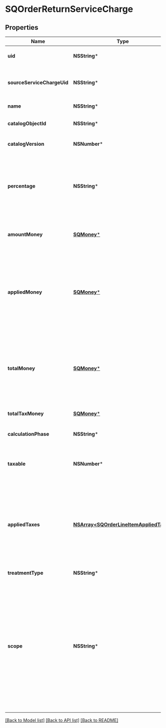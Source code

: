 # SQOrderReturnServiceCharge

## Properties
Name | Type | Description | Notes
------------ | ------------- | ------------- | -------------
**uid** | **NSString*** | A unique ID that identifies the return service charge only within this order. | [optional] 
**sourceServiceChargeUid** | **NSString*** | The service charge &#x60;uid&#x60; from the order containing the original service charge. &#x60;source_service_charge_uid&#x60; is &#x60;null&#x60; for unlinked returns. | [optional] 
**name** | **NSString*** | The name of the service charge. | [optional] 
**catalogObjectId** | **NSString*** | The catalog object ID of the associated [OrderServiceCharge](https://developer.squareup.com/reference/square_2023-10-18/objects/OrderServiceCharge). | [optional] 
**catalogVersion** | **NSNumber*** | The version of the catalog object that this service charge references. | [optional] 
**percentage** | **NSString*** | The percentage of the service charge, as a string representation of a decimal number. For example, a value of &#x60;\&quot;7.25\&quot;&#x60; corresponds to a percentage of 7.25%.  Either &#x60;percentage&#x60; or &#x60;amount_money&#x60; should be set, but not both. | [optional] 
**amountMoney** | [**SQMoney***](SQMoney.md) | The amount of a non-percentage-based service charge.  Either &#x60;percentage&#x60; or &#x60;amount_money&#x60; should be set, but not both. | [optional] 
**appliedMoney** | [**SQMoney***](SQMoney.md) | The amount of money applied to the order by the service charge, including any inclusive tax amounts, as calculated by Square.  - For fixed-amount service charges, &#x60;applied_money&#x60; is equal to &#x60;amount_money&#x60;. - For percentage-based service charges, &#x60;applied_money&#x60; is the money calculated using the percentage. | [optional] 
**totalMoney** | [**SQMoney***](SQMoney.md) | The total amount of money to collect for the service charge.  __NOTE__: If an inclusive tax is applied to the service charge, &#x60;total_money&#x60; does not equal &#x60;applied_money&#x60; plus &#x60;total_tax_money&#x60; because the inclusive tax amount is already included in both &#x60;applied_money&#x60; and &#x60;total_tax_money&#x60;. | [optional] 
**totalTaxMoney** | [**SQMoney***](SQMoney.md) | The total amount of tax money to collect for the service charge. | [optional] 
**calculationPhase** | **NSString*** | The calculation phase after which to apply the service charge. | [optional] 
**taxable** | **NSNumber*** | Indicates whether the surcharge can be taxed. Service charges calculated in the &#x60;TOTAL_PHASE&#x60; cannot be marked as taxable. | [optional] 
**appliedTaxes** | [**NSArray&lt;SQOrderLineItemAppliedTax&gt;***](SQOrderLineItemAppliedTax.md) | The list of references to &#x60;OrderReturnTax&#x60; entities applied to the &#x60;OrderReturnServiceCharge&#x60;. Each &#x60;OrderLineItemAppliedTax&#x60; has a &#x60;tax_uid&#x60; that references the &#x60;uid&#x60; of a top-level &#x60;OrderReturnTax&#x60; that is being applied to the &#x60;OrderReturnServiceCharge&#x60;. On reads, the applied amount is populated. | [optional] 
**treatmentType** | **NSString*** | The treatment type of the service charge. | [optional] 
**scope** | **NSString*** | Indicates the level at which the apportioned service charge applies. For &#x60;ORDER&#x60; scoped service charges, Square generates references in &#x60;applied_service_charges&#x60; on all order line items that do not have them. For &#x60;LINE_ITEM&#x60; scoped service charges, the service charge only applies to line items with a service charge reference in their &#x60;applied_service_charges&#x60; field.  This field is immutable. To change the scope of an apportioned service charge, you must delete the apportioned service charge and re-add it as a new apportioned service charge. | [optional] 

[[Back to Model list]](../README.md#documentation-for-models) [[Back to API list]](../README.md#documentation-for-api-endpoints) [[Back to README]](../README.md)


